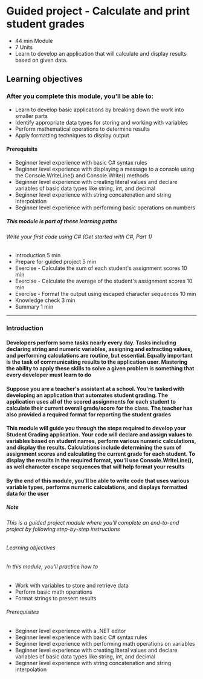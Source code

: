 # Guided project - Calculate and print student grades

* 44 min Module
* 7 Units
* Learn to develop an application that will calculate and display results based on given data.

## Learning objectives

### After you complete this module, you'll be able to:

* Learn to develop basic applications by breaking down the work into smaller parts
* Identify appropriate data types for storing and working with variables
* Perform mathematical operations to determine results
* Apply formatting techniques to display output

#### Prerequisits

* Beginner level experience with basic C# syntax rules
* Beginner level experience with displaying a message to a console using the Console.WriteLine() and Console.Write() methods
* Beginner level experience with creating literal values and declare variables of basic data types like string, int, and decimal
* Beginner level experience with string concatenation and string interpolation
* Beginner level experience with performing basic operations on numbers

##### This module is part of these learning paths

###### Write your first code using C# (Get started with C#, Part 1)

* Introduction
  5 min
* Prepare for guided project
  5 min
* Exercise - Calculate the sum of each student's assignment scores
  10 min
* Exercise - Calculate the average of the student's assignment scores
  10 min
* Exercise - Format the output using escaped character sequences
  10 min
* Knowledge check
  3 min
* Summary
  1 min

---

### Introduction

#### Developers perform some tasks nearly every day. Tasks including declaring string and numeric variables, assigning and extracting values, and performing calculations are routine, but essential. Equally important is the task of communicating results to the application user. Mastering the ability to apply these skills to solve a given problem is something that every developer must learn to do

#### Suppose you are a teacher's assistant at a school. You're tasked with developing an application that automates student grading. The application uses all of the scored assignments for each student to calculate their current overall grade/score for the class. The teacher has also provided a required format for reporting the student grades

#### This module will guide you through the steps required to develop your Student Grading application. Your code will declare and assign values to variables based on student names, perform various numeric calculations, and display the results. Calculations include determining the sum of assignment scores and calculating the current grade for each student. To display the results in the required format, you'll use Console.WriteLine(), as well character escape sequences that will help format your results

#### By the end of this module, you'll be able to write code that uses various variable types, performs numeric calculations, and displays formatted data for the user

##### Note

###### This is a guided project module where you'll complete an end-to-end project by following step-by-step instructions

###### Learning objectives

###### In this module, you'll practice how to

* Work with variables to store and retrieve data
* Perform basic math operations
* Format strings to present results

###### Prerequisites

* Beginner level experience with a .NET editor
* Beginner level experience with basic C# syntax rules
* Beginner level experience with performing math operations on variables
* Beginner level experience with creating literal values and declare variables of basic data types like string, int, and decimal
* Beginner level experience with string concatenation and string interpolation
